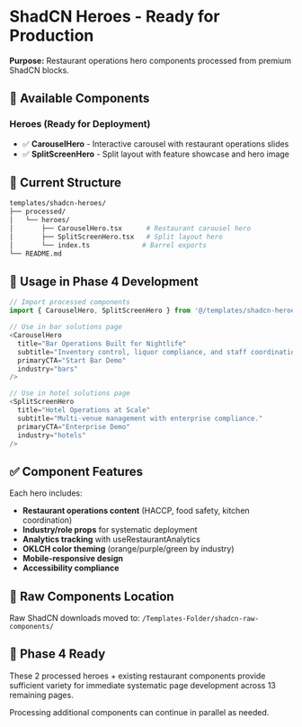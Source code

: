 # ShadCN Heroes - Ready for Production

**Purpose:** Restaurant operations hero components processed from premium ShadCN blocks.

## 🚀 Available Components

### Heroes (Ready for Deployment)
- ✅ **CarouselHero** - Interactive carousel with restaurant operations slides
- ✅ **SplitScreenHero** - Split layout with feature showcase and hero image

## 📁 Current Structure

```bash
templates/shadcn-heroes/
├── processed/
│   └── heroes/
│       ├── CarouselHero.tsx      # Restaurant carousel hero
│       ├── SplitScreenHero.tsx   # Split layout hero
│       └── index.ts             # Barrel exports
└── README.md
```

## 🎯 Usage in Phase 4 Development

```typescript
// Import processed components
import { CarouselHero, SplitScreenHero } from '@/templates/shadcn-heroes/processed/heroes';

// Use in bar solutions page
<CarouselHero
  title="Bar Operations Built for Nightlife"
  subtitle="Inventory control, liquor compliance, and staff coordination."
  primaryCTA="Start Bar Demo"
  industry="bars"
/>

// Use in hotel solutions page  
<SplitScreenHero
  title="Hotel Operations at Scale"
  subtitle="Multi-venue management with enterprise compliance."
  primaryCTA="Enterprise Demo"
  industry="hotels"
/>
```

## ✅ Component Features

Each hero includes:
- **Restaurant operations content** (HACCP, food safety, kitchen coordination)
- **Industry/role props** for systematic deployment
- **Analytics tracking** with useRestaurantAnalytics
- **OKLCH color theming** (orange/purple/green by industry)
- **Mobile-responsive design**
- **Accessibility compliance**

## 📍 Raw Components Location

Raw ShadCN downloads moved to: `/Templates-Folder/shadcn-raw-components/`

## 🚀 Phase 4 Ready

These 2 processed heroes + existing restaurant components provide sufficient variety for immediate systematic page development across 13 remaining pages.

Processing additional components can continue in parallel as needed.